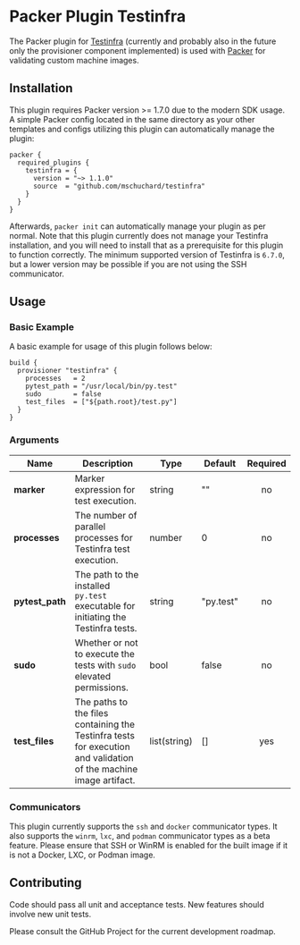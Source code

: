 # Packer Plugin Testinfra
The Packer plugin for [Testinfra](https://testinfra.readthedocs.io) (currently and probably also in the future only the provisioner component implemented) is used with [Packer](https://www.packer.io) for validating custom machine images.

## Installation

This plugin requires Packer version >= 1.7.0 due to the modern SDK usage. A simple Packer config located in the same directory as your other templates and configs utilizing this plugin can automatically manage the plugin:

```hcl
packer {
  required_plugins {
    testinfra = {
      version = "~> 1.1.0"
      source  = "github.com/mschuchard/testinfra"
    }
  }
}
```

Afterwards, `packer init` can automatically manage your plugin as per normal. Note that this plugin currently does not manage your Testinfra installation, and you will need to install that as a prerequisite for this plugin to function correctly. The minimum supported version of Testinfra is `6.7.0`, but a lower version may be possible if you are not using the SSH communicator.

## Usage

### Basic Example

A basic example for usage of this plugin follows below:

```hcl
build {
  provisioner "testinfra" {
    processes   = 2
    pytest_path = "/usr/local/bin/py.test"
    sudo        = false
    test_files  = ["${path.root}/test.py"]
  }
}
```

### Arguments

| Name | Description | Type | Default | Required |
|------|-------------|------|---------|:--------:|
| **marker** | Marker expression for test execution. | string | "" | no |
| **processes** | The number of parallel processes for Testinfra test execution. | number | 0 | no |
| **pytest_path** | The path to the installed `py.test` executable for initiating the Testinfra tests. | string | "py.test" | no |
| **sudo** | Whether or not to execute the tests with `sudo` elevated permissions. | bool | false | no |
| **test_files** | The paths to the files containing the Testinfra tests for execution and validation of the machine image artifact. | list(string) | [] | yes |

### Communicators

This plugin currently supports the `ssh` and `docker` communicator types. It also supports the `winrm`, `lxc`, and `podman` communicator types as a beta feature. Please ensure that SSH or WinRM is enabled for the built image if it is not a Docker, LXC, or Podman image.

## Contributing
Code should pass all unit and acceptance tests. New features should involve new unit tests.

Please consult the GitHub Project for the current development roadmap.
